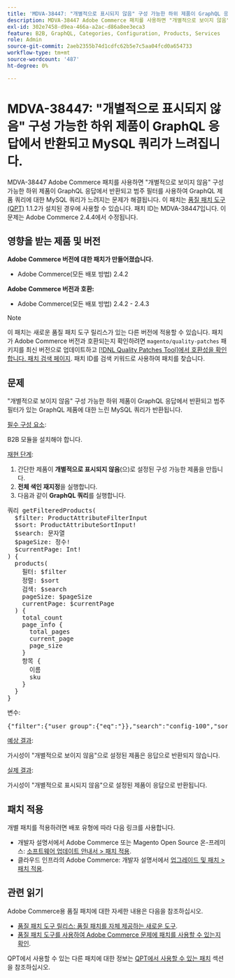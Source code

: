 ```yaml
---
title: 'MDVA-38447: "개별적으로 표시되지 않음" 구성 가능한 하위 제품이 GraphQL 응답에서 반환되고 MySQL 쿼리가 느려집니다.'
description: MDVA-38447 Adobe Commerce 패치를 사용하면 "개별적으로 보이지 않음" 구성 가능한 하위 제품이 GraphQL 응답에서 반환되고 범주 필터를 사용하여 GraphQL 제품 쿼리에 대한 MySQL 쿼리가 느려지는 문제가 해결됩니다. 이 패치는 [Quality Patches Tool (QPT)](/help/announcements/adobe-commerce-announcements/magento-quality-patches-released-new-tool-to-self-serve-quality-patches.md) 1.1.2가 설치된 경우 사용할 수 있습니다. 패치 ID는 MDVA-38447입니다. 이 문제는 Adobe Commerce 2.4.4에서 수정됩니다.
exl-id: 302e7458-d9ea-466a-a2ac-d86a8ee3eca3
feature: B2B, GraphQL, Categories, Configuration, Products, Services
role: Admin
source-git-commit: 2aeb2355b74d1cdfc62b5e7c5aa04fcd0a654733
workflow-type: tm+mt
source-wordcount: '487'
ht-degree: 0%

---
```


# MDVA-38447: &quot;개별적으로 표시되지 않음&quot; 구성 가능한 하위 제품이 GraphQL 응답에서 반환되고 MySQL 쿼리가 느려집니다.

MDVA-38447 Adobe Commerce 패치를 사용하면 &quot;개별적으로 보이지 않음&quot; 구성 가능한 하위 제품이 GraphQL 응답에서 반환되고 범주 필터를 사용하여 GraphQL 제품 쿼리에 대한 MySQL 쿼리가 느려지는 문제가 해결됩니다. 이 패치는 [품질 패치 도구(QPT)](/help/announcements/adobe-commerce-announcements/magento-quality-patches-released-new-tool-to-self-serve-quality-patches.md) 1.1.2가 설치된 경우에 사용할 수 있습니다. 패치 ID는 MDVA-38447입니다. 이 문제는 Adobe Commerce 2.4.4에서 수정됩니다.

## 영향을 받는 제품 및 버전

**Adobe Commerce 버전에 대한 패치가 만들어졌습니다.**

* Adobe Commerce(모든 배포 방법) 2.4.2

**Adobe Commerce 버전과 호환:**

* Adobe Commerce(모든 배포 방법) 2.4.2 - 2.4.3

>[!NOTE]
>
>이 패치는 새로운 품질 패치 도구 릴리스가 있는 다른 버전에 적용할 수 있습니다. 패치가 Adobe Commerce 버전과 호환되는지 확인하려면 `magento/quality-patches` 패키지를 최신 버전으로 업데이트하고 [[!DNL Quality Patches Tool]에서 호환성을 확인합니다. 패치 검색 페이지](https://experienceleague.adobe.com/tools/commerce-quality-patches/index.html?lang=ko). 패치 ID를 검색 키워드로 사용하여 패치를 찾습니다.

## 문제

&quot;개별적으로 보이지 않음&quot; 구성 가능한 하위 제품이 GraphQL 응답에서 반환되고 범주 필터가 있는 GraphQL 제품에 대한 느린 MySQL 쿼리가 반환됩니다.

<u>필수 구성 요소</u>:

B2B 모듈을 설치해야 합니다.

<u>재현 단계</u>:

1. 간단한 제품이 **개별적으로 표시되지 않음**(으)로 설정된 구성 가능한 제품을 만듭니다.
1. **전체 색인 재지정**&#x200B;을 실행합니다.
1. 다음과 같이 **GraphQL 쿼리**&#x200B;를 실행합니다.

<pre>쿼리 getFilteredProducts(
  $filter: ProductAttributeFilterInput
  $sort: ProductAttributeSortInput!
  $search: 문자열
  $pageSize: 정수!
  $currentPage: Int!
) &lbrace;
  products(
    필터: $filter
    정렬: $sort
    검색: $search
    pageSize: $pageSize
    currentPage: $currentPage
  ) &lbrace;
    total_count
    page_info &lbrace;
      total_pages
      current_page
      page_size
    &rbrace;
    항목 &lbrace;
      이름
      sku
    &rbrace;
  &rbrace;
&rbrace;</pre>

변수:

<pre>{"filter":{"user_group":{"eq":"}},"search":"config-100","sort":{},"pageSize":200,"currentPage":1}
</pre>

<u>예상 결과</u>:

가시성이 &quot;개별적으로 보이지 않음&quot;으로 설정된 제품은 응답으로 반환되지 않습니다.

<u>실제 결과</u>:

가시성이 &quot;개별적으로 표시되지 않음&quot;으로 설정된 제품이 응답으로 반환됩니다.

## 패치 적용

개별 패치를 적용하려면 배포 유형에 따라 다음 링크를 사용합니다.

* 개발자 설명서에서 Adobe Commerce 또는 Magento Open Source 온-프레미스: [소프트웨어 업데이트 안내서 > 패치 적용](https://experienceleague.adobe.com/ko/docs/commerce-operations/tools/quality-patches-tool/usage).
* 클라우드 인프라의 Adobe Commerce: 개발자 설명서에서 [업그레이드 및 패치 > 패치 적용](https://experienceleague.adobe.com/ko/docs/commerce-cloud-service/user-guide/develop/upgrade/apply-patches).

## 관련 읽기

Adobe Commerce용 품질 패치에 대한 자세한 내용은 다음을 참조하십시오.

* [품질 패치 도구 릴리스: 품질 패치를 자체 제공하는 새로운 도구](/help/announcements/adobe-commerce-announcements/magento-quality-patches-released-new-tool-to-self-serve-quality-patches.md).
* [품질 패치 도구를 사용하여 Adobe Commerce 문제에 패치를 사용할 수 있는지 확인](/help/support-tools/patches-available-in-qpt-tool/check-patch-for-magento-issue-with-magento-quality-patches.md).

QPT에서 사용할 수 있는 다른 패치에 대한 정보는 [QPT에서 사용할 수 있는 패치](https://support.magento.com/hc/en-us/sections/360010506631-Patches-available-in-QPT-tool-) 섹션을 참조하십시오.
